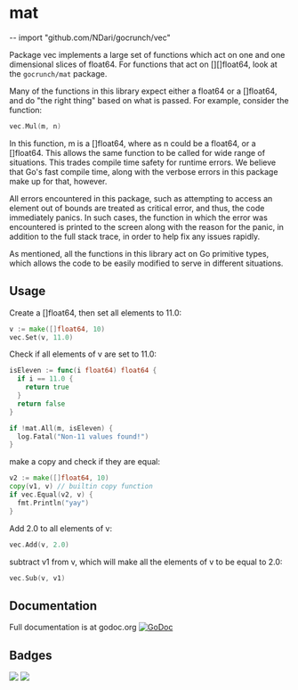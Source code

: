 # mat
--
    import "github.com/NDari/gocrunch/vec"

Package vec implements a large set of functions which act on one and one
dimensional slices of float64. For functions that act on [][]float64,
look at the `gocrunch/mat` package.

Many of the functions in this library expect either a float64 or a []float64,
and do "the right thing" based on what is passed. For example, consider the
function:

```go
vec.Mul(m, n)
```
In this function, m is a []float64, where as n could be a float64, or a
[]float64. This allows the same function to be called
for wide range of situations. This trades compile time safety for runtime errors.
We believe that Go's fast compile time, along with the verbose errors in this
package make up for that, however.

All errors encountered in this package, such as attempting to access an
element out of bounds are treated as critical error, and thus, the code
immediately panics. In such cases, the function in which the error was
encountered is printed to the screen along with the reason for the panic,
in addition to the full stack trace, in order to help fix any issues
rapidly.

As mentioned, all the functions in this library act on Go primitive types,
which allows the code to be easily modified to serve in different situations.

## Usage

Create a []float64, then set all elements to 11.0:

```go
v := make([]float64, 10)
vec.Set(v, 11.0)
```
Check if all elements of v are set to 11.0:

```go
isEleven := func(i float64) float64 {
  if i == 11.0 {
    return true
  }
  return false
}

if !mat.All(m, isEleven) {
  log.Fatal("Non-11 values found!")
}
```
make a copy and check if they are equal:

```go
v2 := make([]float64, 10)
copy(v1, v) // builtin copy function
if vec.Equal(v2, v) {
  fmt.Println("yay")
}
```
Add 2.0 to all elements of v:

```go
vec.Add(v, 2.0)
```
subtract v1 from v, which will make all the elements of v to be equal to 2.0:

```go
vec.Sub(v, v1)
```

## Documentation

Full documentation is at godoc.org [![GoDoc](https://godoc.org/github.com/NDari/gocrunch/vec?status.svg)](https://godoc.org/github.com/NDari/gocrunch/vec)

## Badges

![](https://img.shields.io/badge/license-MIT-blue.svg)
![](https://img.shields.io/badge/status-stable-green.svg)

